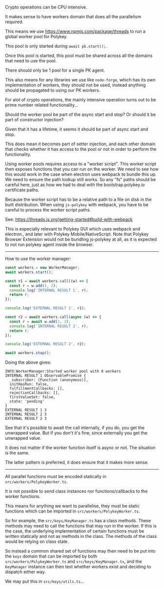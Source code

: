 Crypto operations can be CPU intensive.

It makes sense to have workers domain that does all the parallelism required.

This means we use https://www.npmjs.com/package/threads to run a global worker pool for Polykey.

This pool is only started during `await pk.start();`.

Once this pool is started, this pool must be shared across all the domains that need to use the pool.

There should only be 1 pool for a single PK agent.

This also means for any libraries we use like `node-forge`, which has its own implementation of workers, they should not be used, instead anything should be propagated to using our PK workers.

For alot of crypto operations, the mainly intensive operation turns out to be prime number related functionality...

Should the worker pool be part of the async start and stop? Or should it be part of constructor injection?

Given that it has a lifetime, it seems it should be part of async start and stop.

This does mean it becomes part of setter injection, and each other domain that checks whether it has access to the pool or not in order to perform the functionality.

Using worker pools requires access to a "worker script". This worker script then exposes functions that you can run on the worker. We need to see how this would work in the case when electron uses webpack to bundle this up. We need to ensure the path lookup still works. So any "fs" paths should be careful here, just as how we had to deal with the bootstrap.polykey.io certificate paths.

Because the worker script has to be a relative path to a file on disk in the built distribution. When using `js-polykey` with webpack, you have to be careful to process the worker script paths.

See: https://threads.js.org/getting-started#build-with-webpack

This is especially relevant to Polykey GUI which uses webpack and electron., and later with Polykey Mobile/NativeScript. Note that Polykey Browser Extension would not be bundling js-polykey at all, as it is expected to not run polykey agent inside the browser.

---

How to use the worker manager:

```ts
const workers = new WorkerManager;
await workers.start();

const r1 = await workers.call((w) => {
  const r = w.add(1, 2);
  console.log('INTERNAL RESULT 1', r);
  return r;
});

console.log('EXTERNAL RESULT 1', r1);

const r2 = await workers.call(async (w) => {
  const r = await w.add(1, 2);
  console.log('INTERNAL RESULT 2', r);
  return r;
});

console.log('EXTERNAL RESULT 2', r2);

await workers.stop();
```

Doing the above gives:

```
INFO:WorkerManager:Started worker pool with 8 workers
INTERNAL RESULT 1 ObservablePromise {
  _subscriber: [Function (anonymous)],
  initHasRun: false,
  fulfillmentCallbacks: [],
  rejectionCallbacks: [],
  firstValueSet: false,
  state: 'pending'
}
EXTERNAL RESULT 1 3
INTERNAL RESULT 2 3
EXTERNAL RESULT 2 3
```

See that it's possible to await the call internally, if you do, you get the unwrapped value. But if you don't it's fine, since externally you get the unwrapped value.

It does not matter if the worker function itself is async or not. The situation is the same.

The latter pattern is preferred, it does ensure that it makes more sense.

---

All parallel functions must be encoded statically in `src/workers/PolykeyWorker.ts`.

It is not possible to send class instances nor functions/callbacks to the worker functions.

This means for anything we want to parallelise, they must be static functions which can be imported in `src/workers/PolykeyWorker.ts`.

So for example, the `src/keys/KeyManager.ts` has a class methods. These methods may need to call the functions that may run in the worker. If this is the case, the underlying implementation of certain functions must be written statically and not as methods in the class. The methods of the class would be relying on class state.

So instead a common shared set of functions may then need to be put into the `keys` domain that can be imported by both `src/workers/PolykeyWorker.ts` and `src/keys/KeyManager.ts`, and the `KeyManager` instance can then test whether workers exist and deciding to dispatch either way.

We may put this in `src/keys/utils.ts`...